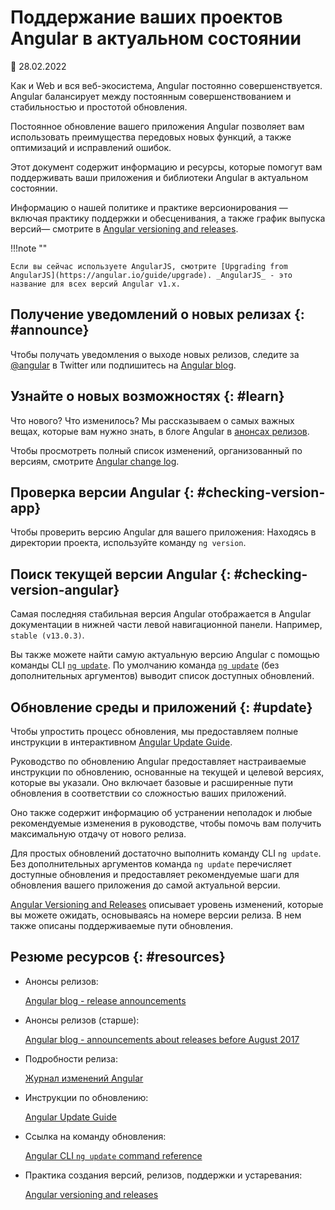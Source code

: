 # Поддержание ваших проектов Angular в актуальном состоянии

:date: 28.02.2022

Как и Web и вся веб-экосистема, Angular постоянно совершенствуется. Angular балансирует между постоянным совершенствованием и стабильностью и простотой обновления.

Постоянное обновление вашего приложения Angular позволяет вам использовать преимущества передовых новых функций, а также оптимизаций и исправлений ошибок.

Этот документ содержит информацию и ресурсы, которые помогут вам поддерживать ваши приложения и библиотеки Angular в актуальном состоянии.

Информацию о нашей политике и практике версионирования &mdash; включая практику поддержки и обесценивания, а также график выпуска версий&mdash; смотрите в [Angular versioning and releases](https://angular.io/guide/releases).

!!!note ""

    Если вы сейчас используете AngularJS, смотрите [Upgrading from AngularJS](https://angular.io/guide/upgrade). _AngularJS_ - это название для всех версий Angular v1.x.

## Получение уведомлений о новых релизах {: #announce}

Чтобы получать уведомления о выходе новых релизов, следите за [@angular](https://twitter.com/angular '@angular on Twitter') в Twitter или подпишитесь на [Angular blog](https://blog.angular.io 'Angular blog').

## Узнайте о новых возможностях {: #learn}

Что нового? Что изменилось? Мы рассказываем о самых важных вещах, которые вам нужно знать, в блоге Angular в [анонсах релизов](https://blog.angular.io/tagged/release%20notes 'Angular blog - release announcements').

Чтобы просмотреть полный список изменений, организованный по версиям, смотрите [Angular change log](https://github.com/angular/angular/blob/main/CHANGELOG.md 'Angular change log').

## Проверка версии Angular {: #checking-version-app}

Чтобы проверить версию Angular для вашего приложения: Находясь в директории проекта, используйте команду `ng version`.

## Поиск текущей версии Angular {: #checking-version-angular}

Самая последняя стабильная версия Angular отображается в Angular документации в нижней части левой навигационной панели. Например, `stable (v13.0.3)`.

Вы также можете найти самую актуальную версию Angular с помощью команды CLI [`ng update`](https://angular.io/cli/update). По умолчанию команда [`ng update`](https://angular.io/cli/update) (без дополнительных аргументов) выводит список доступных обновлений.

## Обновление среды и приложений {: #update}

Чтобы упростить процесс обновления, мы предоставляем полные инструкции в интерактивном [Angular Update Guide](https://update.angular.io/ 'Angular Update Guide').

Руководство по обновлению Angular предоставляет настраиваемые инструкции по обновлению, основанные на текущей и целевой версиях, которые вы указали. Оно включает базовые и расширенные пути обновления в соответствии со сложностью ваших приложений.

Оно также содержит информацию об устранении неполадок и любые рекомендуемые изменения в руководстве, чтобы помочь вам получить максимальную отдачу от нового релиза.

Для простых обновлений достаточно выполнить команду CLI `ng update`. Без дополнительных аргументов команда `ng update` перечисляет доступные обновления и предоставляет рекомендуемые шаги для обновления вашего приложения до самой актуальной версии.

[Angular Versioning and Releases](releases.md#versioning 'Angular Release Practices, Versioning') описывает уровень изменений, которые вы можете ожидать, основываясь на номере версии релиза. В нем также описаны поддерживаемые пути обновления.

## Резюме ресурсов {: #resources}

-   Анонсы релизов:

    [Angular blog - release announcements](https://blog.angular.io/tagged/release%20notes 'Angular blog announcements about recent releases')

-   Анонсы релизов (старше):

    [Angular blog - announcements about releases before August 2017](https://blog.angularjs.org/search?q=available&by-date=true 'Angular blog announcements about releases before August 2017')

-   Подробности релиза:

    [Журнал изменений Angular](https://github.com/angular/angular/blob/main/CHANGELOG.md 'Журнал изменений Angular')

-   Инструкции по обновлению:

    [Angular Update Guide](https://update.angular.io/ 'Руководство по обновлению Angular')

-   Ссылка на команду обновления:

    [Angular CLI `ng update` command reference](https://angular.io/cli/update)

-   Практика создания версий, релизов, поддержки и устаревания:

    [Angular versioning and releases](releases.md 'Angular versioning and releases')

